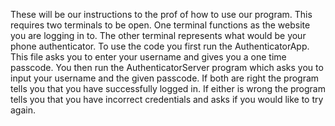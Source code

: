 These will be our instructions to the prof of how to use our program.
This requires two terminals to be open.
One terminal functions as the website you are logging in to.
The other terminal represents what would be your phone authenticator.
To use the code you first run the AuthenticatorApp.
This file asks you to enter your username and gives you a one time passcode.
You then run the AuthenticatorServer program which asks you to input your username and the given passcode.
If both are right the program tells you that you have successfully logged in.
If either is wrong the program tells you that you have incorrect credentials and asks if you would like to try again.
